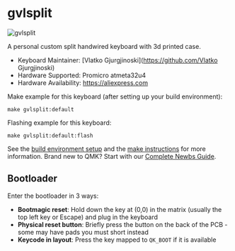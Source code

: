 # gvlsplit

![gvlsplit](https://imgur.com/a/SSFVDgD)

A personal custom split handwired keyboard with 3d printed case.

-   Keyboard Maintainer: [Vlatko Gjurgjinoski](https://github.com/Vlatko Gjurgjinoski)
-   Hardware Supported: Promicro atmeta32u4
-   Hardware Availability: https://aliexpress.com

Make example for this keyboard (after setting up your build environment):

    make gvlsplit:default

Flashing example for this keyboard:

    make gvlsplit:default:flash

See the [build environment setup](https://docs.qmk.fm/#/getting_started_build_tools) and the [make instructions](https://docs.qmk.fm/#/getting_started_make_guide) for more information. Brand new to QMK? Start with our [Complete Newbs Guide](https://docs.qmk.fm/#/newbs).

## Bootloader

Enter the bootloader in 3 ways:

-   **Bootmagic reset**: Hold down the key at (0,0) in the matrix (usually the top left key or Escape) and plug in the keyboard
-   **Physical reset button**: Briefly press the button on the back of the PCB - some may have pads you must short instead
-   **Keycode in layout**: Press the key mapped to `QK_BOOT` if it is available
